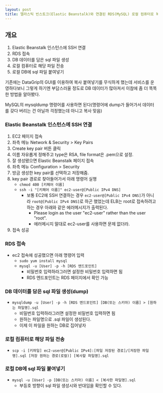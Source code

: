 ```yaml
---
layout: post
title: 엘라스틱 빈스토크(Elastic Beanstalk)와 연결된 RDS(MySQL) 로컬 컴퓨터로 복사하기
---
```


## 개요

1. Elastic Beanstalk 인스턴스에 SSH 연결
2. RDS 접속
3. DB 데이터를 담은 sql 파일 생성
4. 로컬 컴퓨터로 해당 파일 전송
5. 로컬 DB에 sql 파일 붙여넣기

기존에는 DataGrip의 GUI를 이용하여 복사 붙여넣기를 무식하게 했는데 서비스를 운영하다보니 그렇게 하기엔 부담스러울 정도로 DB 데이터가 많아져서 이참에 좀 더 똑똑한 방법을 알아봤다.

MySQL의 mysqldump 명령어를 사용하면 된다(명령어에 dump가 들어가서 데이터를 갖다 버리는 건 아닐까 걱정했는데 아니고 복사 맞음)

### Elastic Beanstalk 인스턴스에 SSH 연결

1. EC2 페이지 접속
2. 좌측 메뉴 Network & Security > Key Pairs
3. Create key pair 버튼 클릭
4. 이름 자유롭게 정해주고 type은 RSA, file format은 .pem으로 설정.
5. 잘 생성됐으면 Elastic Beanstalk 페이지 접속
6. 좌측 메뉴 Configuration > Security
7. 방금 생성한 key pair를 선택하고 저장해줌.
8. key pair 경로로 찾아들어가서 아래 명령어 실행
    - `chmod 400 [키페어 이름]`
    - `ssh -i "[키페어 이름]" ec2-user@[Public IPv4 DNS]`
        - 보통 EC2에 SSH 연결하는 경우 `ec2-user@[Public IPv4 DNS]`가 아니라 `root@[Public IPv4 DNS]`로 하곤 했었는데 ELB는 root로 접속하려고 하는 경우 아래와 같은 에러메시지가 출력된다.
            - Please login as the user "ec2-user" rather than the user "root".
            - 에러메시지 말대로 ec2-user를 사용하면 문제 없더라.
9. 접속 성공

### RDS 접속

- ec2 접속에 성공했으면 아래 명령어 입력
    - `sudo yum install mysql`
    - `mysql -u [User] -p -h [RDS 엔드포인트]`
        - 비밀번호 입력하라그러면 설정한 비밀번호 입력하면 됨
        - RDS 엔드포인트는 RDS 페이지에서 확인 가능

### DB 데이터를 담은 sql 파일 생성(dump)

- `mysqldump -u [User] -p -h [RDS 엔드포인트] [DB(또는 스키마) 이름] > [원하는 파일명].sql`
    - 비밀번호 입력하라그러면 설정한 비밀번호 입력하면 됨
    - 원하는 파일명으로 .sql 파일이 생성된다.
    - 이제 이 파일을 원하는 DB로 집어넣자

### 로컬 컴퓨터로 해당 파일 전송

- `scp -i [키파일] ec2-user@[Public IPv4]:[파일 저장된 경로]/[저장한 파일명].sql [저장 원하는 경로(로컬)] [복사할 파일명].sql`

### 로컬 DB에 sql 파일 붙여넣기

- `mysql -u [User] -p [DB(또는 스키마) 이름] < [복사한 파일명].sql`
    - 부등호 방향이 sql 파일 생성시와 반대임을 확인할 수 있다.